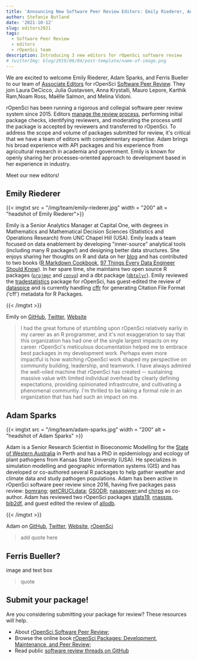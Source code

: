 ```yaml
---
title: 'Announcing New Software Peer Review Editors: Emily Riederer, Adam Sparks, and ... Bueller?'
author: Stefanie Butland
date: '2021-10-12'
slug: editors2021
tags:
  - Software Peer Review
  - editors
  - rOpenSci team
description: Introducing 3 new editors for rOpenSci software review
# twitterImg: blog/2019/06/04/post-template/name-of-image.png
---
```

We are excited to welcome Emily Riederer, Adam Sparks, and Ferris Bueller to our team of [Associate Editors](/software-review/#editors) for rOpenSci [Software Peer Review](/software-review/). 
They join Laura DeCicco, Julia Gustavsen, Anna Krystalli, Mauro Lepore, Karthik Ram,Noam Ross, Maëlle Salmon, and Melina Vidoni. 

rOpenSci has been running a rigorous and collegial software peer review system since 2015. 
Editors [manage the review process](https://devguide.ropensci.org/editorguide.html), performing initial package checks, identifying reviewers, and moderating the process until the package is accepted by reviewers and transferred to rOpenSci. 
To address the scope and volume of packages submitted for review, it's critical that we have a team of editors with complementary expertise.
Adam brings his broad experience with API packages and his experience from agricultural research in academia and government.
Emily is known for openly sharing her processes-oriented approach to development based in her experience in industry.

Meet our new editors!

## Emily Riederer

{{< imgtxt src = "/img/team/emily-riederer.jpg" width = "200" alt = "headshot of Emily Riederer">}} 

Emily is a Senior Analytics Manager at Capital One, with degrees in Mathematics and Mathematical Decision Sciences (Statistics and Operations Research) from UNC Chapel Hill (USA). 
Emily leads a team focused on data enablement by developing "inner-source" analytical tools (including many R packages!) and designing better data structures. She enjoys sharing her thoughts on R and data on her [blog](https://emilyriederer.netlify.com/) and has contributed to two books ([R Markdown Cookbook](https://bookdown.org/yihui/rmarkdown-cookbook/), [97 Things Every Data Engineer Should Know](https://www.oreilly.com/library/view/97-things-every/9781492062400/)). In her spare time, she maintains two open source R packages ([`projmgr`](https://cran.r-project.org/package=projmgr) and [`convo`](https://github.com/emilyriederer/convo)) and a dbt package ([`dbtplyr`](https://github.com/emilyriederer/dbtplyr)). 
Emily reviewed the [tradestatistics](https://github.com/ropensci/software-review/issues/274) package for rOpenSci, has guest-edited the review of [dataspice](https://github.com/ropensci/software-review/issues/426) and is currently handling [cffr](https://github.com/ropensci/software-review/issues/463) for generating Citation File Format ('cff') metadata for R Packages.

{{< /imgtxt >}}

Emily on [GitHub](https://github.com/emilyriederer), [Twitter](https://twitter.com/emilyriederer), [Website](https://emilyriederer.netlify.com/)

> I had the great fortune of stumbling upon rOpenSci relatively earliy in my career as an R programmer, and it's not exaggeration to say that this organization has had one of the single largest impacts on my career. rOpenSci's meticulous documentation helped me to embrace best packages in my development work. Perhaps even more impactful is how watching rOpenSci work shaped my perspective on community building, leadership, and teamwork. I have always admired the well-oiled machine that rOpenSci has created -- sustaining massive value with limited individual overhead by clearly defining expectations, providing opinionated infrastrcutre, and cultivating a phenomenal communtiy. I'm thrilled to be taking a formal role in an organization that has had such an impact on me. 



## Adam Sparks

{{< imgtxt src = "/img/team/adam-sparks.jpg" width = "200" alt = "headshot of Adam Sparks" >}} 

Adam is a Senior Research Scientist in Bioeconomic Modelling for the [State of Western Australia](https://www.dpird.wa.gov.au/) in Perth and has a PhD in epidemiology and ecology of plant pathogens from Kansas State University (USA). 
He specializes in simulation modelling and geographic information systems (GIS) and has developed or co-authored several R packages to help gather weather and climate data and study pathogen populations. Adam has been active in rOpenSci software peer review since 2016, having five packages pass review: [bomrang](https://docs.ropensci.org/bomrang); [getCRUCLdata](https://docs.ropensci.org/getCRUCLdata); [GSODR](https://docs.ropensci.org/GSODR); [nasapower](https://docs.ropensci.org/nasapower);and  [chirps](https://docs.ropensci.org/chirps/) as co-author.
Adam has reviewed two rOpenSci packages [stats19](https://github.com/ropensci/software-review/issues/266), [rnassqs](https://github.com/ropensci/software-review/issues/298), [bib2df](https://github.com/ropensci/software-review/issues/124), and guest edited the review of [allodb](https://github.com/ropensci/software-review/issues/436). 


{{< /imgtxt >}}

Adam on [GitHub](https://github.com/adamhsparks), [Twitter](https://twitter.com/adamhsparks), [Website](https://adamhsparks.com/), [rOpenSci](/author/adam-sparks/)

> add quote here


## Ferris Bueller?

image and text box

> quote

## Submit your package!

Are you considering submitting your package for review? These resources will help.

- About [rOpenSci Software Peer Review](/software-review/);
- Browse the online book [rOpenSci Packages: Development, Maintenance, and Peer Review](https://devguide.ropensci.org/);
- Read public [software review threads on GitHub](https://github.com/ropensci/software-review/issues)

